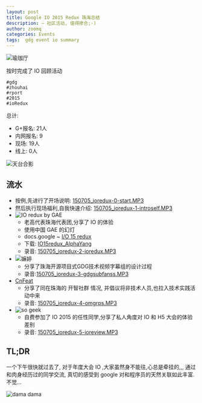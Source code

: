 ```yaml
---
layout: post
title: Google IO 2015 Redux 珠海总结
description: ~ 社区活动, 值得掺合;-)
author: zoomq
categories: Events
tags:  gdg event io summary
---
```


![瑜珈厅](http://0.zoomquiet.top/ZHGDG/2015/150705-ioredux/150705_ioredux-all0.png)

按时完成了 IO 回顾活动

    #gdg 
    #zhouhai
    #rport
    #2015
    #ioRedux

<!--more-->


总计:

- G+报名: 21人
- 内网报名: 9
- 现场: 19人
- 线上: 0人

![天台合影](http://0.zoomquiet.top/ZHGDG/2015/150705-ioredux/150705_ioredux-all1.png)

## 流水
- 按例,先进行了开场说明: [150705_ioredux-0-start.MP3](http://0.zoomquiet.top/ZHGDG/2015/150705-ioredux/150705_ioredux-0-start.MP3)
- 然后执行现场福利,自我快速介绍: [150705_ioredux-1-introself.MP3](http://0.zoomquiet.top/ZHGDG/2015/150705-ioredux/150705_ioredux-1-introself.MP3)
- ![IO redux by GAE](http://0.zoomquiet.top/ZHGDG/2015/150705-ioredux/150705_ioredux-contects.png?imageView2/2/w/360)
    + 老高代表珠海代表团,分享了 IO 的体验
    + 使用中国 GAE 的幻灯
    + docs.google ~ [I/O 15 redux](https://docs.google.com/presentation/d/1bcPJsnQIzFAMvqMsCHy0MPQ9GmcyiaZQ5CHLEMpZgWY/edit)
    + 下载: [IO15redux_AlphaYang](http://0.zoomquiet.top/ZHGDG/2015/150705-ioredux/IO15redux_AlphaYang.pdf)
    + 录音: [150705_ioredux-2-ioredux.MP3](http://0.zoomquiet.top/ZHGDG/2015/150705-ioredux/150705_ioredux-2-ioredux.MP3)
- ![嫲婷](http://0.zoomquiet.top/ZHGDG/2015/150705-ioredux/150705_ioredux-geek2.png?imageView2/2/w/240)
    + 分享了珠海开源项目式GDG技术视频字幕组的设计过程
    + 录音:[150705_ioredux-3-gdgsubfanss.MP3](http://0.zoomquiet.top/ZHGDG/2015/150705-ioredux/150705_ioredux-3-gdgsubfanss.MP3)
- [CnFeat](http://www.jianshu.com/users/c30afb47d730/latest_articles)
    + 分享了同在珠海的 开智社群 情况, 并倡议将非技术人员,也拉入技术实践活动中来
    + 录音: [150705_ioredux-4-omgrps.MP3](http://0.zoomquiet.top/ZHGDG/2015/150705-ioredux/150705_ioredux-4-omgrps.MP3)
- ![so geek](http://0.zoomquiet.top/ZHGDG/2015/150705-ioredux/150705_ioredux-geek1.png?imageView2/2/w/240)
    + 自费参加了 IO 2015 的任性同学,分享了私人角度对 IO 和 H5 大会的体验差别
    + 录音: [150705_ioredux-5-ioreview.MP3](http://0.zoomquiet.top/ZHGDG/2015/150705-ioredux/150705_ioredux-5-ioreview.MP3)

## TL;DR

一个下午很快就过去了,
对于年度大会 IO ,大家虽然身不能往,心总是牵挂的,,,
通过和肉身经历过的同学交流,
真切的感受到 google 对和程序员的天然关联如此丰富.
不觉...

![dama dama](http://0.zoomquiet.top/ZHGDG/2015/150705-ioredux/150705_ioredux-dama.png?imageView2/2/w/320)
